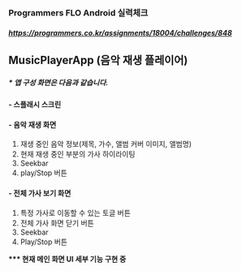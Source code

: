 # 
### Programmers FLO Android 실력체크
##### https://programmers.co.kr/assignments/18004/challenges/848
## MusicPlayerApp (음악 재생 플레이어)

##### * 앱 구성 화면은 다음과 같습니다.
#### - 스플래시 스크린
#### - 음악 재생 화면
1. 재생 중인 음악 정보(제목, 가수, 앨범 커버 이미지, 앨범명)
2. 현재 재생 중인 부분의 가사 하이라이팅
3. Seekbar
4. play/Stop 버튼
#### - 전체 가사 보기 화면
1. 특정 가사로 이동할 수 있는 토글 버튼
2. 전체 가사 화면 닫기 버튼
3. Seekbar
4. Play/Stop 버튼
          
<b>*** 현재 메인 화면 UI 세부 기능 구현 중</b>
